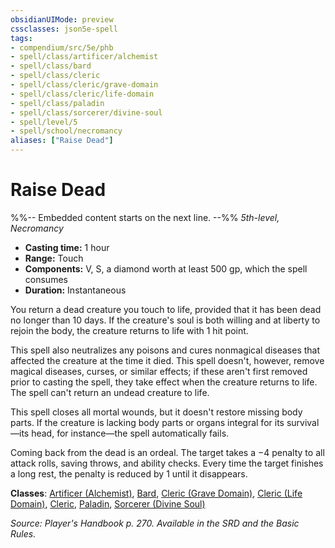 ```yaml
---
obsidianUIMode: preview
cssclasses: json5e-spell
tags:
- compendium/src/5e/phb
- spell/class/artificer/alchemist
- spell/class/bard
- spell/class/cleric
- spell/class/cleric/grave-domain
- spell/class/cleric/life-domain
- spell/class/paladin
- spell/class/sorcerer/divine-soul
- spell/level/5
- spell/school/necromancy
aliases: ["Raise Dead"]
---
```

# Raise Dead
%%-- Embedded content starts on the next line. --%%
*5th-level, Necromancy*  

- **Casting time:** 1 hour
- **Range:** Touch
- **Components:** V, S, a diamond worth at least 500 gp, which the spell consumes
- **Duration:** Instantaneous

You return a dead creature you touch to life, provided that it has been dead no longer than 10 days. If the creature's soul is both willing and at liberty to rejoin the body, the creature returns to life with 1 hit point.

This spell also neutralizes any poisons and cures nonmagical diseases that affected the creature at the time it died. This spell doesn't, however, remove magical diseases, curses, or similar effects; if these aren't first removed prior to casting the spell, they take effect when the creature returns to life. The spell can't return an undead creature to life.

This spell closes all mortal wounds, but it doesn't restore missing body parts. If the creature is lacking body parts or organs integral for its survival—its head, for instance—the spell automatically fails.

Coming back from the dead is an ordeal. The target takes a −4 penalty to all attack rolls, saving throws, and ability checks. Every time the target finishes a long rest, the penalty is reduced by 1 until it disappears.

**Classes**: [Artificer (Alchemist)](/Systems/5e/classes/artificer-alchemist-tce.md), [Bard](/Systems/5e/classes/bard.md), [Cleric (Grave Domain)](/Systems/5e/classes/cleric-grave-domain-xge.md), [Cleric (Life Domain)](/Systems/5e/classes/cleric-life-domain.md), [Cleric](/Systems/5e/classes/cleric.md), [Paladin](/Systems/5e/classes/paladin.md), [Sorcerer (Divine Soul)](/Systems/5e/classes/sorcerer-divine-soul-xge.md)

*Source: Player's Handbook p. 270. Available in the SRD and the Basic Rules.*